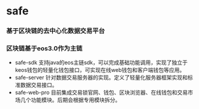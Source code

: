 # safe

### 基于区块链的去中心化数据交易平台

### 区块链基于eos3.0作为主链

* safe-sdk 支持java的eos主链sdk，可以完成基础功能调用，实现了独立于keos钱包的轻量化钱包接口，可实现在线web钱包和客户端钱包等应用。
* safe-server 针对数据交易服务器的实现。定义了轻量化服务器框架实现和标准数据交易接口。
* safe-web-pro 目前集成交易锁官网、钱包、区块浏览器、在线钱包和交易市场几个功能模块。后期会根据专用模块拆分。
